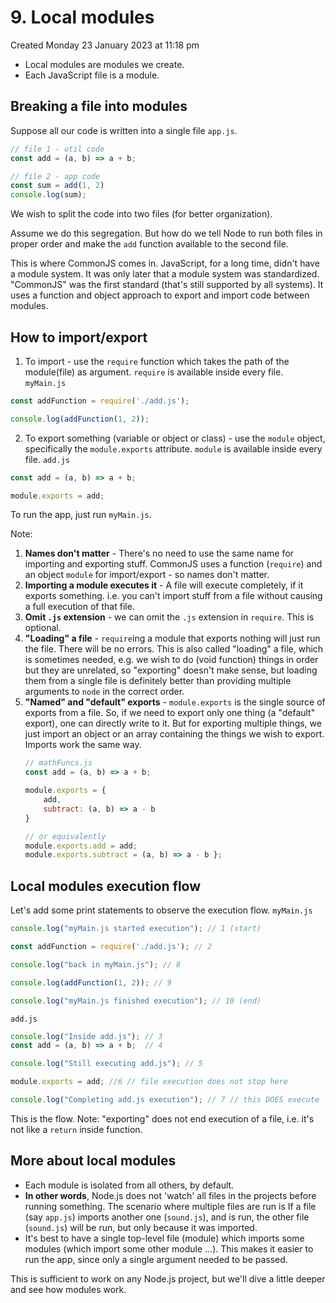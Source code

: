 # 9. Local modules
Created Monday 23 January 2023 at 11:18 pm

- Local modules are modules we create. 
- Each JavaScript file is a module.

## Breaking a file into modules
Suppose all our code is written into a single file `app.js`.
```js
// file 1 - util code
const add = (a, b) => a + b;

// file 2 - app code
const sum = add(1, 2) 
console.log(sum); 
```
We wish to split the code into two files (for better organization).

Assume we do this segregation. But how do we tell Node to run both files in proper order and make the `add` function available to the second file.

This is where CommonJS comes in. JavaScript, for a long time, didn't have a module system. It was only later that a module system was standardized. "CommonJS" was the first standard (that's still supported by all systems). It uses a function and object approach to export and import code between modules.


## How to import/export
1. To import  - use the `require` function which takes the path of the module(file) as argument. `require` is available inside every file.
`myMain.js`
```js
const addFunction = require('./add.js');

console.log(addFunction(1, 2));
```
2. To export something (variable or object or class) - use the `module` object, specifically the `module.exports` attribute. `module` is available inside every file.
`add.js`
```js
const add = (a, b) => a + b;

module.exports = add;
```
To run the app, just run `myMain.js`.

Note:
1. **Names don't matter** - There's no need to use the same name for importing and exporting stuff. CommonJS uses a function (`require`) and an object `module` for import/export - so names don't matter.
2. **Importing a module executes it** - A file will execute completely, if it exports something. i.e. you can't import stuff from a file without causing a full execution of that file.
3. **Omit `.js` extension** - we can omit the `.js` extension in `require`. This is optional.
4. **"Loading" a file** - `require`ing a module that exports nothing will just run the file. There will be no errors. This is also called "loading" a file, which is sometimes needed, e.g. we wish to do (void function) things in order but they are unrelated, so "exporting" doesn't make sense, but loading them from a single file is definitely better than providing multiple arguments to `node` in the correct order.
5. **"Named" and "default" exports** - `module.exports` is the single source of exports from a file. So, if we need to export only one thing (a "default" export), one can directly write to it. But for exporting multiple things, we just import an object or an array containing the things we wish to export. Imports work the same way.
	```js
	// mathFuncs.js
	const add = (a, b) => a + b;
	
	module.exports = {
		add,
		subtract: (a, b) => a - b
	}
	
	// or equivalently
	module.exports.add = add;
	module.exports.subtract = (a, b) => a - b };
	```


## Local modules execution flow
Let's add some print statements to observe the execution flow.
`myMain.js`
```js
console.log("myMain.js started execution"); // 1 (start)

const addFunction = require('./add.js'); // 2

console.log("back in myMain.js"); // 8

console.log(addFunction(1, 2)); // 9

console.log("myMain.js finished execution"); // 10 (end)
```
`add.js`
```js
console.log("Inside add.js"); // 3
const add = (a, b) => a + b;  // 4

console.log("Still executing add.js"); // 5

module.exports = add; //6 // file execution does not stop here

console.log("Completing add.js execution"); // 7 // this DOES execute
```
This is the flow.
Note: "exporting" does not end execution of a file, i.e. it's not like a `return` inside function.


## More about local modules
- Each module is isolated from all others, by default. 
- **In other words**, Node.js does not 'watch' all files in the projects before running something. The scenario where multiple files are run is If a file (say `app.js`) imports another one (`sound.js`),  and is run, the other file (`sound.js`) will be run, but only because it was imported.
- It's best to have a single top-level file (module) which imports some modules (which import some other module ...). This makes it easier to run the app, since only a single argument needed to be passed.

This is sufficient to work on any Node.js project, but we'll dive a little deeper and see how modules work.